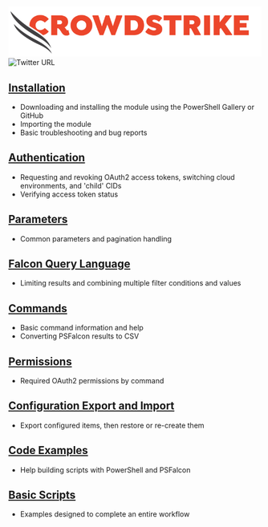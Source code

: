 ![CrowdStrike Falcon](https://raw.githubusercontent.com/CrowdStrike/falconpy/main/docs/asset/cs-logo.png)
![Twitter URL](https://img.shields.io/twitter/url?label=Follow%20%40CrowdStrike&style=social&url=https%3A%2F%2Ftwitter.com%2FCrowdStrike)

## [Installation](https://github.com/CrowdStrike/psfalcon/wiki/Installation)
* Downloading and installing the module using the PowerShell Gallery or GitHub
* Importing the module
* Basic troubleshooting and bug reports
## [Authentication](https://github.com/CrowdStrike/psfalcon/wiki/Authentication)
* Requesting and revoking OAuth2 access tokens, switching cloud environments, and 'child' CIDs
* Verifying access token status
## [Parameters](https://github.com/CrowdStrike/psfalcon/wiki/Parameters)
* Common parameters and pagination handling
## [Falcon Query Language](https://github.com/CrowdStrike/psfalcon/wiki/Falcon-Query-Language)
* Limiting results and combining multiple filter conditions and values
## [Commands](https://github.com/CrowdStrike/psfalcon/wiki/Commands)
* Basic command information and help
* Converting PSFalcon results to CSV
## [Permissions](https://github.com/CrowdStrike/psfalcon/wiki/Permissions)
* Required OAuth2 permissions by command
## [Configuration Export and Import](https://github.com/CrowdStrike/psfalcon/wiki/Configuration-Export-and-Import)
* Export configured items, then restore or re-create them
## [Code Examples](https://github.com/CrowdStrike/psfalcon/wiki/Code-Examples)
* Help building scripts with PowerShell and PSFalcon
## [Basic Scripts](https://github.com/CrowdStrike/psfalcon/wiki/Basic-Scripts)
* Examples designed to complete an entire workflow